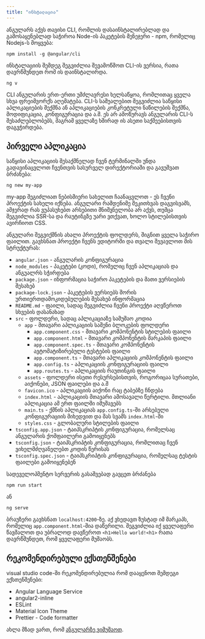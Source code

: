 ```yaml
---
title: "ინსტალაცია"
---
```


ანგულარს აქვს თავისი CLI, რომლის დასაინსტალირებლად და გამოსაყენებლად საჭიროა
Node-ის პაკეტების მენეჯერი - npm, რომელიც Nodejs-ს მოყვება:

```
npm install -g @angular/cli
```

ინსტალაციის შემდეგ შეგვიძლია შევამოწმოთ CLI-ის ვერსია, რათა დავრწმუნდეთ რომ ის დაინსტალირდა.

```
ng v
```

CLI ანგულარის ერთ-ერთი უმძლავრესი ხელსაწყოა, რომლითაც ყველა სხვა ფრეიმვორქს აღემატება.
CLI-ს საშუალებით შეგვიძლია საწყისი აპლიკაციების შექმნა ან აპლიკაციების კონკრეტული ნაწილების
შექმნა, მოდიფიკაცია, კონფიგურაცია და ა.შ. ეს არ ამოწურავს ანგულარის CLI-ს შესაძლებლობებს,
მაგრამ ყველაზე ხშირად ის ასეთი საქმეებისთვის დაგვჭირდება.

## პირველი აპლიკაცია

საწყისი აპლიკაციის შესაქმნელად ჩვენ ტერმინალში უნდა გადავინაცვლოთ ჩვენთვის სასურველ დირექტორიაში
და გავუშვათ ბრძანება:

```
ng new my-app
```

my-app შეგიძლიათ ნებისმიერი სახელით ჩაანაცვლოთ - ეს ჩვენი პროექტის სახელი იქნება.
ანგულარი რამდენიმე შეკითხვას დაგვისვამს, ამჯერად რას ვუპასუხებთ არსებითი მნიშვნელობა
არ აქვს, თუმცა შეგვიძლია SSR-სა და რაუტინგზე უარი ვთქვათ, ხოლო სტილებისთვის ავირჩიოთ CSS.

ანგულარი შეგვიქმნის ახალი პროექტის ფოლდერს, შიგნით ყველა საჭირო ფაილით. გავხსნათ პროექტი
ჩვენს ედიტორში და თვალი შევავლოთ მის სტრუქტურას:

- `angular.json` - ანგულარის კონფიგურაცია
- `node_modules` - პაკეტები (კოდი), რომელიც ჩვენ აპლიკაციას და ანგუალრს სჭირდება
- `package.json` - ინფორმაცია საჭირო პაკეტების და მათი ვერსიების შესახებ
- `package-lock.json` - პაკეტების ვერსიებს შორის ურთიერთდამოკიდებულების შესახებ ინფორმაცია
- `README.md` - ფაილი, სადაც შეგვიძლია ჩვენი პროექტი აღვწეროთ სხვების დასანახად
- `src` - ფოლდერი, სადაც აპლიკაციაზე სამუშაო კოდია
  - `app` - მთავარი აპლიკაციის საშენი ბლოკების ფოლდერი
    - `app.component.css` - მთავარი კომპონენტის სტილების ფაილი
    - `app.component.html` - მთავარი კომპონენტის მარკაპის ფაილი
    - `app.component.spec.ts` - მთავარი კომპონენტის ავტომატიზირებული ტესტების ფაილი
    - `app.component.ts` - მთავარი აპლიკაციის კომპონენტის ფაილი
    - `app.config.ts` - აპლიკაციის კონფიგურაციის ფაილი
    - `app.routes.ts` - აპლიკაციის რაუთინგის ფაილი
  - `assets` - ფოლდერი ისეთი რესურსებისთვის, როგორიცაა სურათები, აიქონები, JSON ფაილები და ა.შ
  - `favicon.ico` - აპლიკაციის აიქონი რაც ტაბებზე ჩნდება
  - `index.html` - აპლიკაციის მთავარი ამოსავალი წერტილი. მთლიანი აპლიკაცია ამ ერთ ფაილში იმუშავებს
  - `main.ts` - ქმნის აპლიკაციას `app.config.ts`-ში არსებული კონფიგურაციის მიხედვით და მას სვამს `index.html`-ში
  - `styles.css` - გლობალური სტილების ფაილი
- `tsconfig.app.json` - ტაიპსკრიპტის კონფიგურაცია, რომელსაც ანგულარის ქომფაილერი გამოიყენებს
- `tsconfig.json` - ტაიპსკრიპტის კონფიგურაცია, რომლითაც ჩვენ ვიხელმძღვანელებთ კოდის წერისას
- `tsconfig.spec.json` - ტაიპსკრიპტის კონფიგურაცია, რომელსაც ტესტის ფაილები გამოიყენებენ

სადეველოპმენტო სერვერის გასაშვებად გავცეთ ბრძანება

```
npm run start
```

ან

```
ng serve
```

ბრაუზერი გავხსნათ `localhost:4200`-ზე. აქ ვხედავთ ზუსტად იმ მარკაპს, რომელიც `app.component.html`-შია დაწერილი.
შეგვიძლია იქ ყველაფერი წავშალოთ და უბრალოდ დავწეროთ `<h1>Hello world!<h1>` რათა დავრწმუნდეთ, რომ ყველაფერი
მუშაობს.

## რეკომენდირებული ექსთენშენები

visual studio code-ში რეკომენდირებულია რომ დააყენოთ შემდეგი ექსთენშენები:

- Angular Language Service
- angular2-inline
- ESLint
- Material Icon Theme
- Prettier - Code formatter

ახლა მზად ვართ, რომ [ანგულარზე ვიმუშაოთ](./creating-component.html).
